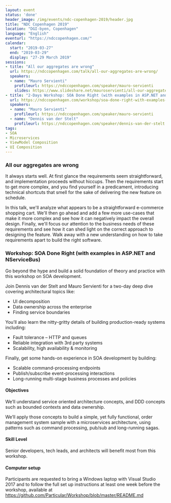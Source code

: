 ```yaml
---
layout: event
status: 'done'
header_image: /img/events/ndc-copenhagen-2019/header.jpg
title: "NDC Copenhagen 2019"
location: "DGI-byen, Copenhagen"
language: "English"
eventurl: "https://ndccopenhagen.com/"
calendar:
  start: "2019-03-27"
  end: "2019-03-29"
  display: "27-29 March 2019"
sessions:
- title: "All our aggregates are wrong"
  url: https://ndccopenhagen.com/talk/all-our-aggregates-are-wrong/
  speakers:
  - name: "Mauro Servienti"
    profileurl: https://ndccopenhagen.com/speaker/mauro-servienti
    slides: https://www.slideshare.net/mauroservienti/all-our-aggregates-are-wrong-ndc-copenhagen-2019
- title: "2-Days Workshop: SOA Done Right (with examples in ASP.NET and NServiceBus)"
  url: https://ndccopenhagen.com/workshop/soa-done-right-with-examples-in-asp-net-and-nservicebus/
  speakers:
  - name: "Mauro Servienti"
    profileurl: https://ndccopenhagen.com/speaker/mauro-servienti
  - name: "Dennis van der Stelt"
    profileurl: https://ndccopenhagen.com/speaker/dennis-van-der-stelt
tags:
- SOA
- Microservices
- ViewModel Composition
- UI Composition
---
```


### All our aggregates are wrong

It always starts well. At first glance the requirements seem straightforward, and implementation proceeds without hiccups. Then the requirements start to get more complex, and you find yourself in a predicament, introducing technical shortcuts that smell for the sake of delivering the new feature on schedule.

In this talk, we'll analyze what appears to be a straightforward e-commerce shopping cart. We'll then go ahead and add a few more use-cases that make it more complex and see how it can negatively impact the overall design. Finally, we'll focus our attention to the business needs of these requirements and see how it can shed light on the correct approach to designing the feature. Walk away with a new understanding on how to take requirements apart to build the right software.

### Workshop: SOA Done Right (with examples in ASP.NET and NServiceBus)

Go beyond the hype and build a solid foundation of theory and practice with this workshop on SOA development.

Join Dennis van der Stelt and Mauro Servienti for a two-day deep dive covering architectural topics like:

- UI decomposition
- Data ownership across the enterprise
- Finding service boundaries

You’ll also learn the nitty-gritty details of building production-ready systems including:

- Fault tolerance – HTTP and queues
- Reliable integration with 3rd party systems
- Scalability, high availability & monitoring

Finally, get some hands-on experience in SOA development by building:

- Scalable command-processing endpoints
- Publish/subscribe event-processing interactions
- Long-running multi-stage business processes and policies

#### Objectives

We’ll understand service oriented architecture concepts, and DDD concepts such as bounded contexts and data ownership.

We’ll apply those concepts to build a simple, yet fully functional, order management system sample with a microservices architecture, using patterns such as command processing, pub/sub and long-running sagas.

#### Skill Level

Senior developers, tech leads, and architects will benefit most from this workshop.

#### Computer setup

Participants are requested to bring a Windows laptop with Visual Studio 2017 and to follow the full set up instructions at least one week before the workshop, available at https://github.com/Particular/Workshop/blob/master/README.md
